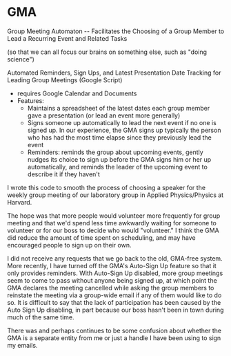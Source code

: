 GMA
===

Group Meeting Automaton -- Facilitates the Choosing of a Group Member to Lead a Recurring Event and Related Tasks

(so that we can all focus our brains on something else, such as "doing science")

Automated Reminders, Sign Ups, and Latest Presentation Date Tracking for Leading Group Meetings (Google Script)

  - requires Google Calendar and Documents
  - Features:
      - Maintains a spreadsheet of the latest dates each group member gave a presentation (or lead an event more generally)
      - Signs someone up automatically to lead the next event if no one is signed up.  In our experience, the GMA signs up typically the person who has had the most time elapse since they previously lead the event
      - Reminders: reminds the group about upcoming events, gently nudges its choice to sign up before the GMA signs him or her up automatically, and reminds the leader of the upcoming event to describe it if they haven't  


I wrote this code to smooth the process of choosing a speaker for the weekly group meeting of our laboratory group in Applied Physics/Physics at Harvard.

The hope was that more people would volunteer more frequently for group meeting and that we'd spend less time awkwardly waiting for someone to volunteer or for our boss to decide who would "volunteer." I think the GMA did reduce the amount of time spent on scheduling, and may have encouraged people to sign up on their own. 

I did not receive any requests that we go back to the old, GMA-free system. More recently, I have turned off the GMA's Auto-Sign Up feature so that it only provides reminders.  With Auto-Sign Up disabled, more group meetings seem to come to pass without anyone being signed up, at which point the GMA declares the meeting cancelled while asking the group members to reinstate the meeting via a group-wide email if any of them would like to do so.  It is difficult to say that the lack of participation has been caused by the Auto Sign Up disabling, in part because our boss hasn't been in town during much of the same time.

There was and perhaps continues to be some confusion about whether the GMA is a separate entity from me or just a handle I have been using to sign my emails.
